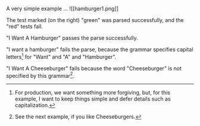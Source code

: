 A very simple example ...
![[hamburger1.png]]

The test marked (on the right) "green" was parsed successfully, and the "red" tests fail.

"I Want A Hamburger" passes the parse successfully.

"I want a hamburger" fails the parse, because the grammar specifies capital letters[^prod] for "Want" and "A" and "Hamburger".

[^prod]: For production, we want something more forgiving, but, for this example, I want to keep things simple and defer details such as capitalization.

"I Want A Cheeseburger" fails because the word "Cheeseburger" is not specified by this grammar[^next].

[^next]:  See the next example, if you like Cheeseburgers.
